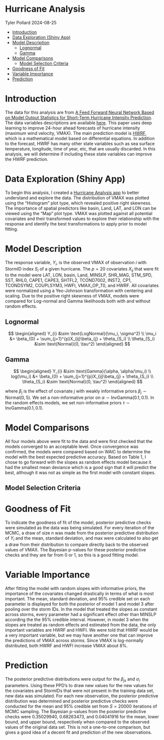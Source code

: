 Hurricane Analysis
================
Tyler Pollard
2024-08-25

<!-- start custom head snippets, customize with your own _includes/head-custom.html file -->

<!-- Setup Google Analytics -->
<!-- {% include head-custom-google-analytics.html %} -->

<!-- You can set your favicon here -->
<!-- link rel="shortcut icon" type="image/x-icon" href="{{ '/favicon.ico' | relative_url }}" -->

<!-- Change content width onfull screen -->
<!-- <link rel="stylesheet" href="/Hurricane-Analysis/assets/css/custom.css"> -->


<!-- MathJax -->
<!-- inline config -->
<script>
  MathJax = {
    tex: {
      inlineMath: [['$', '$'], ['\\(', '\\)']],
      macros: {
      	RR: "{\\bf R}",
      	bold: ["{\\bf #1}", 1],
        indep: "{\\perp \\!\\!\\! \\perp}",
    	}
    },
    svg: {
    fontCache: 'global'
  	},
  };
</script>

<!-- load MathJax -->
<script type="text/javascript" id="MathJax-script" async
  src="https://cdn.jsdelivr.net/npm/mathjax@3/es5/tex-mml-chtml.js">
</script>

<!-- end custom head snippets -->

- [Introduction](#introduction)
- [Data Exploration (Shiny App)](#data-exploration-shiny-app)
- [Model Description](#model-description)
  - [Lognormal](#lognormal)
  - [Gamma](#gamma)
- [Model Comparisons](#model-comparisons)
  - [Model Selection Criteria](#model-selection-criteria)
- [Goodness of Fit](#goodness-of-fit)
- [Variable Importance](#variable-importance)
- [Prediction](#prediction)

# Introduction

The data for this analysis are from [A Feed Forward Neural Network Based
on Model Output Statistics for Short-Term Hurricane Intensity
Prediction](https://journals.ametsoc.org/view/journals/wefo/34/4/waf-d-18-0173_1.xml).
The data variables descriptions are available
[here](https://github.com/TylerPollard410/Hurricane-Analysis/blob/main/docs/data_description.pdf).
This paper uses deep learning to improve 24-hour ahead forecasts of
hurricane intensity (maximum wind velocity, VMAX). The main prediction
model is
[HWRF](https://www.aoml.noaa.gov/hurricane-weather-research-forecast-model/),
which is a mathematical model based on differential equations. In
addition to the forecast, HWRF has many other state variables such as
sea surface temperature, longitude, time of year, etc, that are usually
discarded. In this analysis, we will determine if including these state
variables can improve the HWRF prediction.

# Data Exploration (Shiny App)

To begin this analysis, I created a [Hurricane Analysis
app](https://tylerpollard410.shinyapps.io/Hurricane_EDA/) to better
understand and explore the data. The distribution of VMAX was plotted
using the “Histogram” plot type, which revealed positive right skewness.
The importance of spatial predictors like basin, Land, LAT, and LON can
be viewed using the “Map” plot type. VMAX was plotted against all
potential covariates and their transformed values to explore their
relationship with the response and identify the best transformations to
apply prior to model fitting.

# Model Description

The response variable, $Y_i$, is the observed VMAX of observation $i$
with StormID index $S_i$ of a given hurricane. The $p = 20$ covariates
$X_{ij}$ that were fit to the model were LAT, LON, basin, Land, MINSLP,
SHR_MAG, STM_SPD, SST, RHL0, CAPE1, CAPE3, SHTFL2, TCOND7002, INST2,
CP1, TCONDSYM2, COUPLSYM3, HWFI, VMAX_OP_T0, and HWRF. All covariates
were normalized using a Yeo-Johnson transformation with centering and
scaling. Due to the positive right skewness of VMAX, models were
compared for Log-normal and Gamma likelihoods both with and without
random effects.

## Lognormal

$$
\begin{aligned}
Y_{i} &\sim \text{LogNormal}(\mu_i, \sigma^2) \\
\mu_i &= \beta_{0} + \sum_{j=1}^{p}X_{ij}\beta_{j} + \theta_{S_i} \\
\theta_{S_i} &\sim \text{Normal}(0, \tau^2)
\end{aligned}
$$

## Gamma

$$
\begin{aligned}
Y_{i} &\sim \text{Gamma}(\alpha, \alpha/\mu_i) \\
log(\mu_i) &= \beta_{0} + \sum_{j=1}^{p}X_{ij}\beta_{j} + \theta_{S_i} \\
\theta_{S_i} &\sim \text{Normal}(0, \tau^2)
\end{aligned}
$$

where $\beta_{j}$ is the effect of covariate $j$ with weakly informative
priors $\beta_j \sim \text{Normal}(0,5)$. We set a non-informative prior
on $\alpha \sim \text{InvGamma}(0.1, 0.1)$. In the random effects
models, we set non-informative priors
$\tau \sim \text{InvGamma}(0.1, 0.1)$.

# Model Comparisons

All four models above were fit to the data and were first checked that
the models converged to an acceptable level. Once convergence was
confirmed, the models were compared based on WAIC to determine the model
with the best expected predictive accuracy. Based on Table 1, I chose to
go forward with the slopes as random effects model because it had the
smallest mean deviance which is a good sign that it will predict the
best, although it was not as simple as the first model with constant
slopes.

## Model Selection Criteria

# Goodness of Fit

To indicate the goodness of fit of the model, posterior predictive
checks were simulated as the data was being simulated. For every
iteration of the MCMC, a draw of size $n$ was made from the posterior
predictive distribution of $Y_i$ and the mean, standard deviation, and
max were calculated to also get a draw from their distribution to
compare directly back to the observed values of VMAX. The Bayesian
p-values for these posterior predictive checks and they are far from 0
or 1, so this is a good fitting model.

# Variable Importance

After fitting the model with random slopes with informative priors, the
importance of the covariates changed drastically in terms of what is
most important. The mean, standard deviation, and 95% credible set on
each parameter is displayed for both the posterior of model 1 and model
3 after pooling over the storm IDs. In the model that treated the slopes
as constant across storms, every parameter had a significant effect
other than MINSLP according the the 95% credible interval. However, in
model 3 when the slopes are treated as random effects and estimated from
the data, the only important variables are HWRF and HWFI. We were told
that HWRF would be a very important variable, but we may have another
one that can improve the predictions of VMAX across storms. Since VMAX
is log-normally distributed, both HWRF and HWFI increase VMAX about 8%.

# Prediction

The posterior predictive distributions were output for the $\beta_{js}$
and $\sigma_i$ parameters. Using these PPD’s to draw new values for the
new values for the covariates and StormIDs that were not present in the
training data set, new data was simulated. For each new observation, the
posterior predictive distribution was determined and posterior
predictive checks were conducted for the mean and 95% credible set from
$S = 20000$ iterations of MCMC sampling. The Bayesian p-values from the
posterior predictive checks were 0.35029940, 0.68263473, and 0.04041916
for the mean, lower bound, and upper bound, respectively when compared
to the observed values of the original data set. This is not a
one-to-one comparison, but gives a good idea of a decent fit and
prediction of the new observations.
